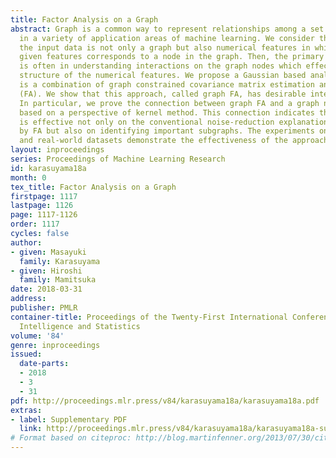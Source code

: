 ```yaml
---
title: Factor Analysis on a Graph
abstract: Graph is a common way to represent relationships among a set of objects
  in a variety of application areas of machine learning. We consider the case that
  the input data is not only a graph but also numerical features in which one of the
  given features corresponds to a node in the graph. Then, the primary importance
  is often in understanding interactions on the graph nodes which effect on covariance
  structure of the numerical features. We propose a Gaussian based analysis which
  is a combination of graph constrained covariance matrix estimation and factor analysis
  (FA). We show that this approach, called graph FA, has desirable interpretability.
  In particular, we prove the connection between graph FA and a graph node clustering
  based on a perspective of kernel method. This connection indicates that graph FA
  is effective not only on the conventional noise-reduction explanation of the observation
  by FA but also on identifying important subgraphs. The experiments on synthetic
  and real-world datasets demonstrate the effectiveness of the approach.
layout: inproceedings
series: Proceedings of Machine Learning Research
id: karasuyama18a
month: 0
tex_title: Factor Analysis on a Graph
firstpage: 1117
lastpage: 1126
page: 1117-1126
order: 1117
cycles: false
author:
- given: Masayuki
  family: Karasuyama
- given: Hiroshi
  family: Mamitsuka
date: 2018-03-31
address: 
publisher: PMLR
container-title: Proceedings of the Twenty-First International Conference on Artficial
  Intelligence and Statistics
volume: '84'
genre: inproceedings
issued:
  date-parts:
  - 2018
  - 3
  - 31
pdf: http://proceedings.mlr.press/v84/karasuyama18a/karasuyama18a.pdf
extras:
- label: Supplementary PDF
  link: http://proceedings.mlr.press/v84/karasuyama18a/karasuyama18a-supp.pdf
# Format based on citeproc: http://blog.martinfenner.org/2013/07/30/citeproc-yaml-for-bibliographies/
---
```

